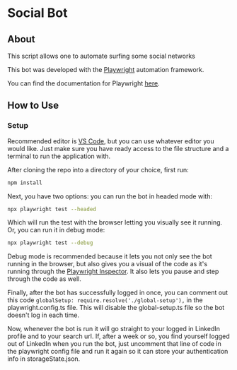 # Social Bot

## About

This script allows one to automate surfing some social networks

This bot was developed with the [Playwright](https://github.com/microsoft/playwright) automation framework.

You can find the documentation for Playwright [here](https://playwright.dev/docs/intro).

## How to Use

### Setup

Recommended editor is [VS Code](https://code.visualstudio.com/), but you can use whatever editor you would like. Just make sure you have ready access to the file structure and a terminal to run the application with.

After cloning the repo into a directory of your choice, first run:

```bash
npm install
```

Next, you have two options: you can run the bot in headed mode with:

```bash
npx playwright test --headed
```

Which will run the test with the browser letting you visually see it running. Or, you can run it in debug mode:

```bash
npx playwright test --debug
```

Debug mode is recommended because it lets you not only see the bot running in the browser, but also gives you a visual of the code as it's running through the [Playwright Inspector](https://playwright.dev/docs/debug). It also lets you pause and step through the code as well.

Finally, after the bot has successfully logged in once, you can comment out this code `globalSetup: require.resolve('./global-setup'),` in the playwright.config.ts file. This will disable the global-setup.ts file so the bot doesn't log in each time.

Now, whenever the bot is run it will go straight to your logged in LinkedIn profile and to your search url. If, after a week or so, you find yourself logged out of LinkedIn when you run the bot, just uncomment that line of code in the playwright config file and run it again so it can store your authentication info in storageState.json.
